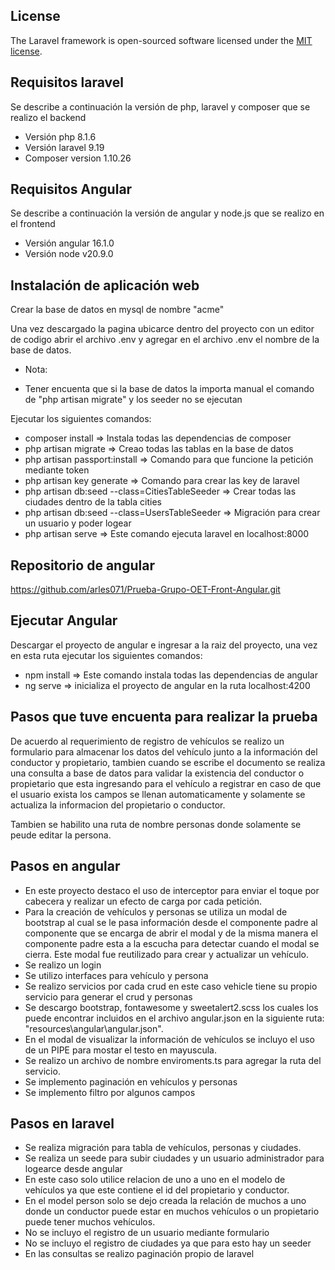 ## License

The Laravel framework is open-sourced software licensed under the [MIT license](https://opensource.org/licenses/MIT).

## Requisitos laravel
Se describe a continuación la versión de php, laravel y composer que se realizo el backend
* Versión php 8.1.6
* Versión laravel 9.19
* Composer version 1.10.26

## Requisitos Angular
Se describe a continuación la versión de angular y node.js que se realizo en el frontend
* Versión angular 16.1.0
* Versión node v20.9.0

## Instalación de aplicación web
Crear la base de datos en mysql de nombre "acme"

Una vez descargado la pagina ubicarce dentro del proyecto con un editor de codigo abrir el archivo .env y agregar en el archivo .env el nombre de la base de datos.

- Nota:
* Tener encuenta que si la base de datos la importa manual el comando de "php artisan migrate" y los seeder no se ejecutan

Ejecutar los siguientes comandos:

- composer install => Instala todas las dependencias de composer
- php artisan migrate => Creao todas las tablas en la base de datos
- php artisan passport:install => Comando para que funcione la petición mediante token
- php artisan key generate => Comando para crear las key de laravel
- php artisan db:seed --class=CitiesTableSeeder  => Crear todas las ciudades dentro de la tabla cities
- php artisan db:seed --class=UsersTableSeeder => Migración para crear un usuario y poder logear
- php artisan serve  => Este comando ejecuta laravel en localhost:8000

## Repositorio de angular
https://github.com/arles071/Prueba-Grupo-OET-Front-Angular.git

## Ejecutar Angular
Descargar el proyecto de angular e ingresar a la raiz del proyecto, una vez en 
esta ruta ejecutar los siguientes comandos:

* npm install  => Este comando instala todas las dependencias de angular
* ng serve => inicializa el proyecto de angular en la ruta localhost:4200

## Pasos que tuve encuenta para realizar la prueba
De acuerdo al requerimiento de registro de vehículos se realizo un formulario para almacenar los datos del vehículo junto a la información del conductor y propietario, tambien cuando se escribe el documento se realiza una consulta a base de datos para validar la existencia del conductor o propietario que esta ingresando para el vehículo a registrar en caso de que el usuario exista los campos se llenan automaticamente y solamente se actualiza la informacion del propietario o conductor.

Tambien se habilito una ruta de nombre personas donde solamente se peude editar la persona.

## Pasos en angular
* En este proyecto destaco el uso de interceptor para enviar el toque por cabecera y realizar un efecto de carga por cada petición.
* Para la creación de vehículos y personas se utiliza un modal de bootstrap al cual se le pasa información desde el componente padre al componente que se encarga de abrir el modal y de la misma manera el componente padre esta a la escucha para detectar cuando el modal se cierra. Este modal fue reutilizado para crear y actualizar un vehículo.
* Se realizo un login
* Se utilizo interfaces para vehículo y persona
* Se realizo servicios por cada crud en este caso vehicle tiene su propio servicio para generar el crud y personas
* Se descargo bootstrap, fontawesome y sweetalert2.scss los cuales los puede encontrar incluidos en el archivo
angular.json en la siguiente ruta: "resources\angular\angular.json".
* En el modal de visualizar la información de vehículos se incluyo el uso de un PIPE para mostar el testo en mayuscula.
* Se realizo un archivo de nombre enviroments.ts para agregar la ruta del servicio.
* Se implemento paginación en vehículos y personas
* Se implemento filtro por algunos campos

## Pasos en laravel
* Se realiza migración para tabla de vehículos, personas y ciudades.
* Se realiza un seede para subir ciudades y un usuario administrador para logearce desde angular
* En este caso solo utilice relacion de uno a uno en el modelo de vehículos ya que este contiene el id del propietario y conductor.
* En el model person solo se dejo creada la relación de muchos a uno donde un conductor puede estar en muchos vehículos o un propietario puede tener muchos vehículos.
* No se incluyo el registro de un usuario mediante formulario
* No se incluyo el registro de ciudades ya que para esto hay un seeder
* En las consultas se realizo paginación propio de laravel







